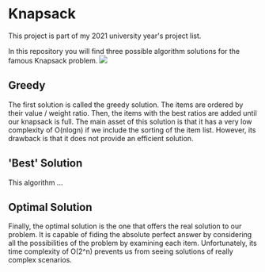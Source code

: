 # Knapsack
This project is part of my 2021 university year's project list.

In this repository you will find three possible algorithm solutions for the famous Knapsack problem.
![](https://www.aidedd.org/dnd/images-om/bag-of-devouring.jpg)

## Greedy
The first solution is called the greedy solution. The items are ordered by their value / weight ratio. Then, the items with the best ratios are added until our knapsack is full.
The main asset of this solution is that it has a very low complexity of O(nlogn) if we include the sorting of the item list. However, its drawback is that it does not provide an
efficient solution.

## 'Best' Solution
This algorithm ...

## Optimal Solution
Finally, the optimal solution is the one that offers the real solution to our problem. It is capable of fiding the absolute perfect answer by considering all the possibilities
of the problem by examining each item. Unfortunately, its time complexity of O(2^n) prevents us from seeing solutions of really complex scenarios.
